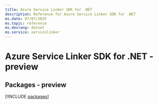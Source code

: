 ```yaml
---
title: Azure Service Linker SDK for .NET
description: Reference for Azure Service Linker SDK for .NET
ms.date: 07/07/2025
ms.topic: reference
ms.devlang: dotnet
ms.service: servicelinker
---
```

# Azure Service Linker SDK for .NET - preview
## Packages - preview
[!INCLUDE [packages](service-linker-index.md)]